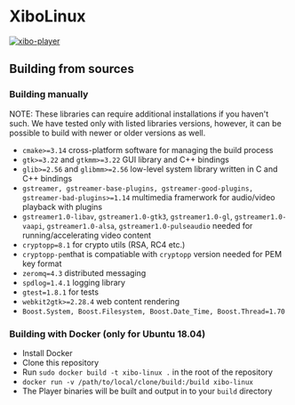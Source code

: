 # XiboLinux
[![xibo-player](https://snapcraft.io/xibo-player/badge.svg)](https://snapcraft.io/xibo-player)

## Building from sources

### Building manually

NOTE: These libraries can require additional installations if you haven't such. We have tested only with listed libraries versions, however, it can be possible to build with newer or older versions as well.
- `cmake>=3.14` cross-platform software for managing the build process
- `gtk>=3.22` and `gtkmm>=3.22` GUI library and C++ bindings
- `glib>=2.56` and `glibmm>=2.56` low-level system library written in C and C++ bindings
- `gstreamer, gstreamer-base-plugins, gstreamer-good-plugins, gstreamer-bad-plugins>=1.14` multimedia framerwork for audio/video playback with plugins
- `gstreamer1.0-libav`, `gstreamer1.0-gtk3`, `gstreamer1.0-gl`, `gstreamer1.0-vaapi`, `gstreamer1.0-alsa`, `gstreamer1.0-pulseaudio` needed for running/accelerating video content
- `cryptopp=8.1` for crypto utils (RSA, RC4 etc.)
- `cryptopp-pem`that is compatiable with `cryptopp` version needed for PEM key format
- `zeromq=4.3` distributed messaging
- `spdlog=1.4.1` logging library
- `gtest=1.8.1` for tests
- `webkit2gtk>=2.28.4` web content rendering
- `Boost.System, Boost.Filesystem, Boost.Date_Time, Boost.Thread=1.70` 

### Building with Docker (only for Ubuntu 18.04)
- Install Docker
- Clone this repository
- Run `sudo docker build -t xibo-linux .` in the root of the repository
- `docker run -v /path/to/local/clone/build:/build xibo-linux`
- The Player binaries will be built and output in to your `build` directory

